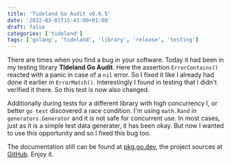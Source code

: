 ```yaml
---
title: 'Tideland Go Audit v0.6.5'
date: '2022-03-01T15:43:00+01:00'
draft: false
categories: ['tideland']
tags: ['golang', 'tideland', 'library', 'release', 'testing']
---
```


There are times when you find a bug in your software. Today it had been in my testing library **TIdeland Go Audit**. Here the assertion `ErrorContains()` reacted with a panic in case of a `nil` error. So I fixed it like I already had done it earlier in `ErrorMatch()`. Interestingly I found in testing that I didn't verified it there. So this test is now also changed.

Additionally during tests for a different library with high concurrency I, or better `go test` discovered a race condition. I'm using `math.Rand` in `generators.Generator` and it is not safe for concurrent use. In most cases, just as it is a simple test data generater, it has been okay. But now I wanted to use this opportunity and so I fixed this bug too.

The documentation still can be found at [pkg.go.dev](https://pkg.go.dev/tideland.dev/go/audit), the project sources at [GitHub](https://github.com/tideland/go-audit). Enjoy it.

